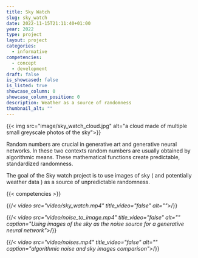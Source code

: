```yaml
---
title: Sky Watch 
slug: sky_watch
date: 2022-11-15T21:11:40+01:00
year: 2022
type: project
layout: project
categories:
  - informative
competencies:
  - concept
  - development
draft: false
is_showcased: false
is_listed: true
showcase_column: 0
showcase_column_position: 0
description: Weather as a source of randomness
thumbnail_alt: ""
---
```


{{< img src="image/sky_watch_cloud.jpg" alt="a cloud made of multiple small greyscale photos of the sky">}}

Random numbers are crucial in generative art and generative neural networks. In these two contexts random numbers are usually obtained by algorithmic means. These mathematical functions create predictable, standardized randomness.

The goal of the Sky watch project is to use images of sky ( and potentially weather data ) as a source of unpredictable randomness.

{{< competencies >}}

{{/*< video src="video/sky_watch.mp4" title_video="false" alt="">*/}}

{{/*< video src="video/noise_to_image.mp4" title_video="false" alt="" caption="Using images of the sky as the noise source for a generative neural network">*/}}

{{/*< video src="video/noises.mp4" title_video="false" alt="" caption="algorithmic noise and sky images comparison">*/}} 





